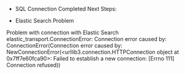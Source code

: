 - SQL Connection Completed
Next Steps:

- Elastic Search Problem

Problem with connection with Elastic Search
 elastic_transport.ConnectionError: Connection error caused by: ConnectionError(Connection error caused by: NewConnectionError(<urllib3.connection.HTTPConnection object at 0x7ff7e60fca90>: Failed to establish a new connection: [Errno 111] Connection refused))